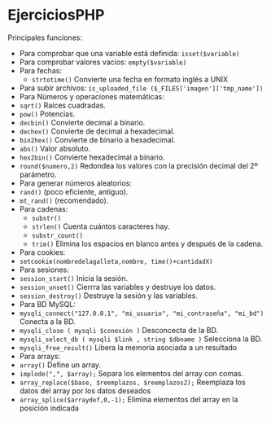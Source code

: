 # EjerciciosPHP
Principales funciones:
* Para comprobar que una variable está definida: ```isset($variable)```
* Para comprobar valores vacíos: ```empty($variable)```
* Para fechas:
  * ```strtotime()``` Convierte una fecha en formato inglés a UNIX
* Para subir archivos: ```is_uploaded_file ($_FILES['imagen']['tmp_name'])```
* Para Números y operaciones matemáticas:
 * ```sqrt()``` Raíces cuadradas.
 * ```pow()``` Potencias.
 * ```decbin()``` Convierte decimal a binario.
 * ```dechex()``` Convierte de decimal a hexadecimal.
 * ```bin2hex()``` Convierte de binario a hexadecimal.
 * ```abs()``` Valor absoluto.
 * ```hex2bin()``` Convierte hexadecimal a binario.
 * ```round($numero,2)``` Redondea los valores con la precisión decimal del 2º parámetro.
* Para generar números aleatorios:
 * ```rand()``` (poco eficiente, antiguo).
 * ```mt_rand()``` (recomendado).
* Para cadenas:
  * ```substr()```
  * ```strlen()``` Cuenta cuántos caracteres hay.
  * ```substr_count()``` 
  * ```trim()``` Elimina los espacios en blanco antes y después de la cadena.
* Para cookies:
 * ```setcookie(nombredelagalleta,nombre, time()+cantidadX)```
* Para sesiones:
 * ```session_start()``` Inicia la sesión.
 * ```session_unset()``` Cierrra las variables y destruye los datos.
 * ```session_destroy()``` Destruye la sesión y las variables.
* Para BD MySQL:
 * ```mysqli_connect("127.0.0.1", "mi_usuario", "mi_contraseña", "mi_bd")``` Conecta a la BD.
 * ```mysqli_close ( mysqli $conexión )``` Desconcecta de la BD.
 * ```mysqli_select_db ( mysqli $link , string $dbname )``` Selecciona la BD.
 * ```mysqli_free_result()``` Libera la memoria asociada a un resultado
* Para arrays:
 * ```array()``` Define un array.
 * ```implode(",", $array);``` Separa los elementos del array con comas.
 * ```array_replace($base, $reemplazos, $reemplazos2);``` Reemplaza los datos del array por los datos deseados
 * ```array_splice($arraydef,0,-1);``` Elimina elementos del array en la posición indicada

